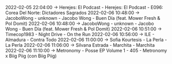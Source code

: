 2022-02-05 22:04:00 -> Herejes: El Podcast - Herejes: El Podcast - E096: Corea Del Norte: Dictadores Sagrados
2022-02-06 10:48:00 -> JacoboWong - unknown - Jacobo Wong - Buen Día (feat. Mower Fresh & Pol Domit)
2022-02-06 10:48:00 -> JacoboWong - unknown - Jacobo Wong - Buen Día (feat. Mower Fresh & Pol Domit)
2022-02-06 10:51:00 -> Timecop1983 - Night Drive - On the Run
2022-02-06 10:56:00 -> ILE - Almadura - Contra Todo
2022-02-06 11:00:00 -> Sofia Kourtesis - La Perla - La Perla
2022-02-06 11:06:00 -> Silvana Estrada - Marchita - Marchita
2022-02-06 11:10:00 -> Metronomy - Posse EP Volume 1 - 405 - Metronomy x Biig Piig (con Biig Piig)
